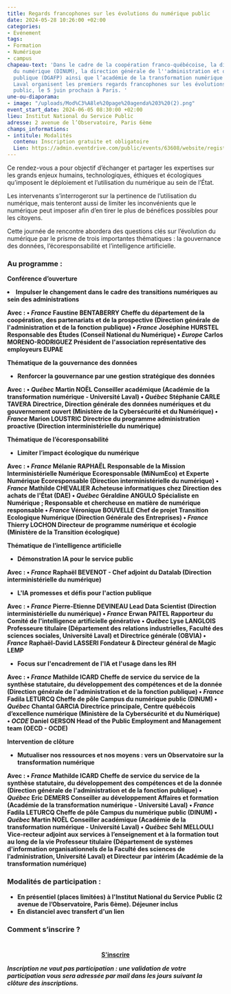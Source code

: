 ```yaml
---
title: Regards francophones sur les évolutions du numérique public
date: 2024-05-28 10:26:00 +02:00
categories:
- Evénement
tags:
- Formation
- Numérique
- campus
chapeau-text: 'Dans le cadre de la coopération franco-québécoise, la direction interministérielle
  du numérique (DINUM), la direction générale de l''administration et de la fonction
  publique (DGAFP) ainsi que l’académie de la transformation numérique (ATN) de l’université
  Laval organisent les premiers regards francophones sur les évolutions du numérique
  public, le 5 juin prochain à Paris. '
une-ou-diaporama:
- image: "/uploads/Mod%C3%A8le%20page%20agenda%203%20(2).png"
event_start_date: 2024-06-05 08:30:00 +02:00
lieu: Institut National du Service Public
adresse: 2 avenue de l’Observatoire, Paris 6ème
champs_informations:
- intitule: Modalités
  contenu: Inscription gratuite et obligatoire
  Lien: https://admin.eventdrive.com/public/events/63608/website/registrationforms/189413/83432/
---
```


Ce rendez-vous a pour objectif d’échanger et partager les expertises sur les grands enjeux humains, technologiques, éthiques et écologiques qu’imposent le déploiement et l’utilisation du numérique au sein de l’État. 

Les intervenants s’interrogeront sur la pertinence de l’utilisation du numérique, mais tenteront aussi de limiter les inconvénients que le numérique peut imposer afin d’en tirer le plus de bénéfices possibles pour les citoyens.

Cette journée de rencontre abordera des questions clés sur l’évolution du numérique par le prisme de trois importantes thématiques : la gouvernance des données, l’écoresponsabilité et l’intelligence artificielle.

### Au programme : 

<b>Conférence d’ouverture<b>
<li>Impulser le changement dans le cadre des transitions numériques au sein des administrations</li>

Avec :
• *France* **Faustine BENTABERRY** Cheffe du département de la coopération, des partenariats et de la prospective (Direction générale de l'administration et de la fonction publique)
• *France* **Joséphine HURSTEL** Responsable des Études (Conseil National du Numérique)
• *Europe* **Carlos MORENO-RODRIGUEZ** Président de l'association représentative des employeurs EUPAE

**Thématique de la gouvernance des données**
* Renforcer la gouvernance par une gestion stratégique des données

Avec :
• *Québec* **Martin NOËL** Conseiller académique (Académie de la transformation numérique - Université Laval)
• *Québec* **Stéphanie CARLE TAVERA** Directrice, Direction générale des données numériques et du gouvernement ouvert (Ministère de la Cybersécurité et du Numérique)
• *France* **Marion LOUSTRIC** Directrice du programme administration proactive (Direction interministérielle du numérique)

**Thématique de l’écoresponsabilité**
* Limiter l’impact écologique du numérique

Avec :
• *France* **Mélanie RAPHAËL** Responsable de la Mission Interministérielle Numérique Ecoresponsable (MiNumEco) et Experte Numérique Ecoresponsable (Direction interministérielle du numérique)
• *France* **Mathilde CHEVALIER** Acheteuse informatiques chez Direction des achats de l'État (DAE)
• *Québec* **Géraldine ANGULO** Spécialiste en Numérique ; Responsable et chercheuse en matière de numérique responsable
• *France* **Véronique BOUVELLE** Chef de projet Transition Ecologique Numérique (Direction Générale des Entreprises)
• *France* **Thierry LOCHON** Directeur de programme numérique et écologie (Ministère de la Transition écologique)

**Thématique de l’intelligence artificielle**
* Démonstration IA pour le service public

Avec :
• *France* **Raphaël BEVENOT** - Chef adjoint du Datalab (Direction interministérielle du numérique)

* L'IA promesses et défis pour l'action publique

Avec :
• *France* **Pierre-Etienne DEVINEAU** Lead Data Scientist (Direction interministérielle du numérique)
• *France* **Erwan PAITEL** Rapporteur du Comité de l'intelligence artificielle générative
• *Québec* **Lyse LANGLOIS** Professeure titulaire (Département des relations industrielles, Faculté des sciences sociales, Université Laval) et Directrice générale (OBVIA)
• *France* **Raphaël-David LASSERI** Fondateur & Directeur général de Magic LEMP

* Focus sur l'encadrement de l'IA et l'usage dans les RH

Avec :
• *France* **Mathilde ICARD** Cheffe de service du service de la synthèse statutaire, du développement des compétences et de la donnée (Direction générale de l'administration et de la fonction publique)
• *France* **Fadila LETURCQ** Cheffe de pôle Campus du numérique public (DINUM)
• *Québec* **Chantal GARCIA** Directrice principale, Centre québécois d’excellence numérique (Ministère de la Cybersécurité et du Numérique)
• *OCDE* **Daniel GERSON** Head of the Public Employment and Management team (OECD - OCDE)

**Intervention de clôture**
* Mutualiser nos ressources et nos moyens : vers un Observatoire sur la transformation numérique

Avec :
• *France* **Mathilde ICARD** Cheffe de service du service de la synthèse statutaire, du développement des compétences et de la donnée (Direction générale de l'administration et de la fonction publique)
• *Québec* **Eric DEMERS** Conseiller au développement Affaires et formation (Académie de la transformation numérique - Université Laval)
• *France* **Fadila LETURCQ** Cheffe de pôle Campus du numérique public (DINUM)
• *Québec* **Martin NOËL** Conseiller académique (Académie de la transformation numérique - Université Laval)
• *Québec* **Sehl MELLOULI** Vice-recteur adjoint aux services à l’enseignement et à la formation tout au long de la vie Professeur titulaire (Département de systèmes d'information organisationnels de la Faculté des sciences de l’administration, Université Laval) et Directeur par intérim (Académie de la transformation numérique)

### Modalités de participation :

* En présentiel (places limitées) à l'Institut National du Service Public (2 avenue de l’Observatoire, Paris 6ème). Déjeuner inclus
* En distanciel avec transfert d'un lien


### Comment s’inscrire ?

<div align="center" style="margin-bottom: 15px; margin-top: 40px"><a href="https://admin.eventdrive.com/public/events/63608/website/registrationforms/189413/83432/" class="button" title="S'inscrire - Lien externe"><b>S'inscrire</b></a></div>

*Inscription ne vaut pas participation : une validation de votre participation vous sera adressée par mail dans les jours suivant la clôture des inscriptions.*